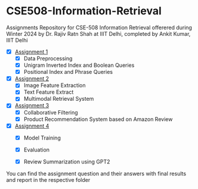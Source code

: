 # CSE508-Information-Retrieval
Assignments Repository for CSE-508 Information Retrieval offerered during Winter 2024 by Dr. Rajiv Ratn Shah at IIIT Delhi, completed by Ankit Kumar, IIIT Delhi
- [x] [Assignment 1]([url](https://github.com/ankitkat042/CSE508-Information-Retrieval/tree/main/CSE508_Winter2024_A1_2021015))
    * [x] Data Preprocessing
    * [x]  Unigram Inverted Index and Boolean Queries
    * [x] Positional Index and Phrase Queries
- [x] [Assignment 2]([url](https://github.com/ankitkat042/CSE508-Information-Retrieval/tree/main/CSE508_Winter2024_A2_2021015))
    * [x] Image Feature Extraction
    * [x] Text Feature Extract
    * [x] Multimodal Retrieval System
- [x] [Assignment 3]([url](https://github.com/ankitkat042/CSE508-Information-Retrieval/tree/main/CSE508_Winter2024_A3_2021015))
    * [x] Collaborative Filtering
    * [x] Product Recommendation System based on Amazon Review
- [x] [Assignment 4]([url](https://github.com/ankitkat042/CSE508-Information-Retrieval/tree/main/CSE508_Winter2024_A4_2021015))
    * [x] Model Training
    * [x] Evaluation
    * [x] Review Summarization using GPT2 


You can find the assignment question and their answers with final results and report in the respective folder
